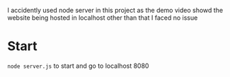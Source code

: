 I accidently used node server in this project as the demo video showd the website being hosted in localhost
other than that I faced no issue

# Start
```node server.js``` to start and go to localhost 8080

